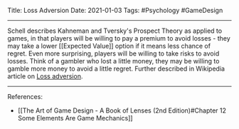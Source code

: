 Title: Loss Adversion
 Date: 2021-01-03
Tags: #Psychology #GameDesign 

---

Schell describes Kahneman and Tversky's Prospect Theory as applied to games, in that players will be willing to pay a premium to avoid losses - they may take a lower [[Expected Value]] option if it means less chance of regret. Even more surprising, players will be willing to take risks to avoid losses. Think of a gambler who lost a little money, they may be willing to gamble more money to avoid a little regret. Further described in Wikipedia article on [Loss adversion](https://en.wikipedia.org/wiki/Loss_aversion).
 
---
 
References:
* [[The Art of Game Design - A Book of Lenses (2nd Edition)#Chapter 12 Some Elements Are Game Mechanics]]